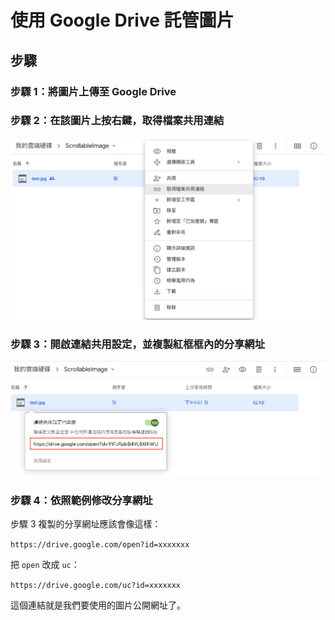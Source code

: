 # 使用 Google Drive 託管圖片

## 步驟

### 步驟 1：將圖片上傳至 Google Drive

### 步驟 2：在該圖片上按右鍵，取得檔案共用連結

![get sharable link](../assets/get-sharable-link.jpg)

### 步驟 3：開啟連結共用設定，並複製紅框框內的分享網址

![can share](../assets/can-share.jpg)

### 步驟 4：依照範例修改分享網址

步驟 3 複製的分享網址應該會像這樣：

`https://drive.google.com/open?id=xxxxxxx`

把 `open` 改成 `uc`：

`https://drive.google.com/uc?id=xxxxxxx`

這個連結就是我們要使用的圖片公開網址了。
